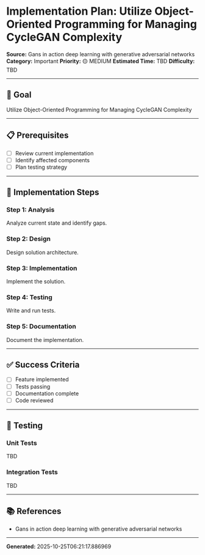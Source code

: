 # Implementation Plan: Utilize Object-Oriented Programming for Managing CycleGAN Complexity

**Source:** Gans in action deep learning with generative adversarial networks
**Category:** Important
**Priority:** 🟡 MEDIUM
**Estimated Time:** TBD
**Difficulty:** TBD

---

## 🎯 Goal

Utilize Object-Oriented Programming for Managing CycleGAN Complexity

---

## 📋 Prerequisites

- [ ] Review current implementation
- [ ] Identify affected components
- [ ] Plan testing strategy

---

## 🔧 Implementation Steps

### Step 1: Analysis

Analyze current state and identify gaps.

### Step 2: Design

Design solution architecture.

### Step 3: Implementation

Implement the solution.

### Step 4: Testing

Write and run tests.

### Step 5: Documentation

Document the implementation.

---

## ✅ Success Criteria

- [ ] Feature implemented
- [ ] Tests passing
- [ ] Documentation complete
- [ ] Code reviewed

---

## 🧪 Testing

### Unit Tests

TBD

### Integration Tests

TBD

---

## 📚 References

- Gans in action deep learning with generative adversarial networks

---

**Generated:** 2025-10-25T06:21:17.886969

